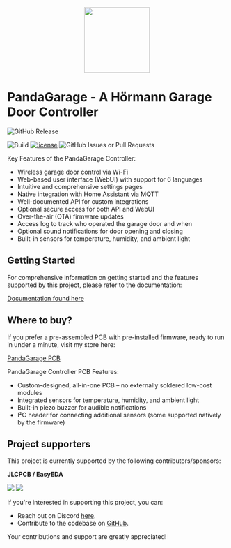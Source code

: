 <div align="center">
  <img width="150" src="https://derDeno.github.io/PandaGarage/img/logo.png" />
</div>

# PandaGarage - A Hörmann Garage Door Controller

![GitHub Release](https://img.shields.io/github/v/release/derDeno/PandaGarage?style=for-the-badge&label=PandaGarage&color=blueviolet)

![Build](https://img.shields.io/github/actions/workflow/status/derDeno/PandaGarage/build.yml?branch=main&label=Build%20Status)
[![license](https://img.shields.io/badge/license-CC--BY--NC--SA--4.0-blue)](https://github.com/derDeno/PandaGarage/blob/HEAD/LICENSE)
![GitHub Issues or Pull Requests](https://img.shields.io/github/issues/derDeno/PandaGarage)


Key Features of the PandaGarage Controller:
- Wireless garage door control via Wi-Fi
- Web-based user interface (WebUI) with support for 6 languages
- Intuitive and comprehensive settings pages
- Native integration with Home Assistant via MQTT
- Well-documented API for custom integrations
- Optional secure access for both API and WebUI
- Over-the-air (OTA) firmware updates
- Access log to track who operated the garage door and when
- Optional sound notifications for door opening and closing
- Built-in sensors for temperature, humidity, and ambient light


## Getting Started
For comprehensive information on getting started and the features supported by this project, please refer to the documentation:

[Documentation found here](https://derdeno.github.io/PandaGarage/)


## Where to buy?
If you prefer a pre-assembled PCB with pre-installed firmware, ready to run in under a minute, visit my store here:

[PandaGarage PCB](https://vumado.de)

PandaGarage Controller PCB Features:
- Custom-designed, all-in-one PCB – no externally soldered low-cost modules
- Integrated sensors for temperature, humidity, and ambient light
- Built-in piezo buzzer for audible notifications
- I²C header for connecting additional sensors (some supported natively by the firmware)


## Project supporters
This project is currently supported by the following contributors/sponsors:

**JLCPCB / EasyEDA**

![](https://derDeno.github.io/PandaGarage/img/sponsor_easyeda.png)
![](https://derDeno.github.io/PandaGarage/img/sponsor_jlcpcb.png)


If you're interested in supporting this project, you can:

- Reach out on Discord [here](https://discord.gg/8VhnsCXKun).
- Contribute to the codebase on [GitHub](https://github.com/derDeno/PandaGarage/blob/HEAD/CONTRIBUTING.md#pull-requests).

Your contributions and support are greatly appreciated!

